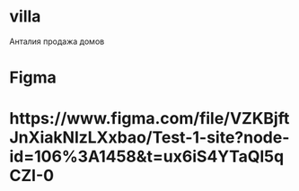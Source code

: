 # villa
 Анталия продажа домов 
# Figma 
<h1>https://www.figma.com/file/VZKBjftJnXiakNlzLXxbao/Test-1-site?node-id=106%3A1458&t=ux6iS4YTaQl5qCZI-0</h1>